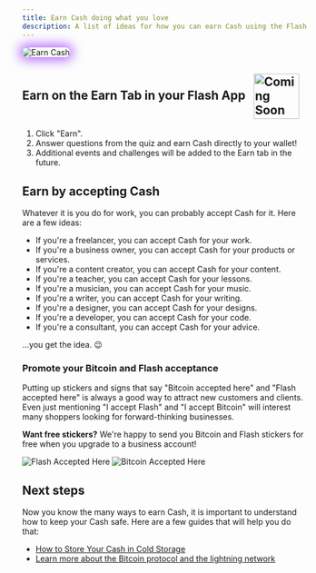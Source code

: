 ```yaml
---
title: Earn Cash doing what you love
description: A list of ideas for how you can earn Cash using the Flash app.
---
```


<img src="/images/badges/custom/earn-man-ai.webp" alt="Earn Cash" style="box-shadow: 0 0 20px 5px rgba(128, 0, 255, 0.6); border-radius: 8px; max-width: 100%;">

## Earn on the Earn Tab in your Flash App <img src="https://png.pngtree.com/png-clipart/20221211/ourmid/pngtree-coming-soon-banner-png-image_6519489.png" alt="Coming Soon" style="height: 80px; display: inline-block; vertical-align: middle; margin-left: 10px;">

1. Click "Earn".
1. Answer questions from the quiz and earn Cash directly to your wallet!
1. Additional events and challenges will be added to the Earn tab in the future.

## Earn by accepting Cash

Whatever it is you do for work, you can probably accept Cash for it. Here are a few ideas:

-   If you're a freelancer, you can accept Cash for your work.
-   If you're a business owner, you can accept Cash for your products or services.
-   If you're a content creator, you can accept Cash for your content.
-   If you're a teacher, you can accept Cash for your lessons.
-   If you're a musician, you can accept Cash for your music.
-   If you're a writer, you can accept Cash for your writing.
-   If you're a designer, you can accept Cash for your designs.
-   If you're a developer, you can accept Cash for your code.
-   If you're a consultant, you can accept Cash for your advice.

...you get the idea. 😉

### Promote your Bitcoin and Flash acceptance

Putting up stickers and signs that say "Bitcoin accepted here" and "Flash accepted here" is always a good way to attract new customers and clients. Even just mentioning "I accept Flash" and "I accept Bitcoin" will interest many shoppers looking for forward-thinking businesses.

**Want free stickers?** We're happy to send you Bitcoin and Flash stickers for free when you upgrade to a business account!

![Flash Accepted Here](/images/badges/png/Flash-Accepted-Here.png)
![Bitcoin Accepted Here](/images/badges/png/Bitcoin-Accepted-Here.png)

## Next steps

Now you know the many ways to earn Cash, it is important to understand how to keep your Cash safe. Here are a few guides that will help you do that:

-   [How to Store Your Cash in Cold Storage](/en/guides/sweep-to-cold-storage)
-   [Learn more about the Bitcoin protocol and the lightning network](/en/the-protocol)